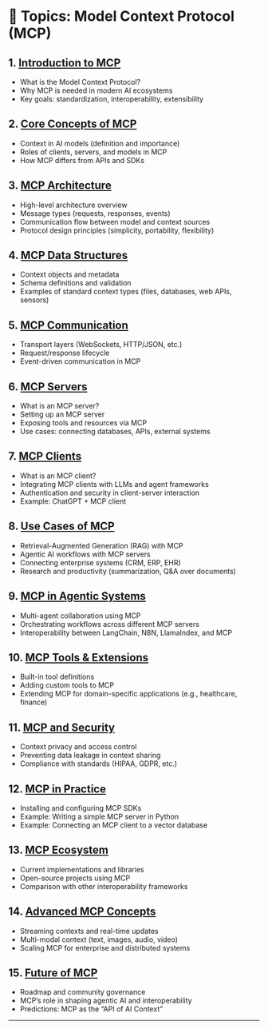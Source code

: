 # 📘 Topics: **Model Context Protocol (MCP)**

## 1. [Introduction to MCP](#)

* What is the Model Context Protocol?
* Why MCP is needed in modern AI ecosystems
* Key goals: standardization, interoperability, extensibility

## 2. [Core Concepts of MCP](#)

* Context in AI models (definition and importance)
* Roles of clients, servers, and models in MCP
* How MCP differs from APIs and SDKs

## 3. [MCP Architecture](#)

* High-level architecture overview
* Message types (requests, responses, events)
* Communication flow between model and context sources
* Protocol design principles (simplicity, portability, flexibility)

## 4. [MCP Data Structures](#)

* Context objects and metadata
* Schema definitions and validation
* Examples of standard context types (files, databases, web APIs, sensors)

## 5. [MCP Communication](#)

* Transport layers (WebSockets, HTTP/JSON, etc.)
* Request/response lifecycle
* Event-driven communication in MCP

## 6. [MCP Servers](#)

* What is an MCP server?
* Setting up an MCP server
* Exposing tools and resources via MCP
* Use cases: connecting databases, APIs, external systems

## 7. [MCP Clients](#)

* What is an MCP client?
* Integrating MCP clients with LLMs and agent frameworks
* Authentication and security in client-server interaction
* Example: ChatGPT + MCP client

## 8. [Use Cases of MCP](#)

* Retrieval-Augmented Generation (RAG) with MCP
* Agentic AI workflows with MCP servers
* Connecting enterprise systems (CRM, ERP, EHR)
* Research and productivity (summarization, Q\&A over documents)

## 9. [MCP in Agentic Systems](#)

* Multi-agent collaboration using MCP
* Orchestrating workflows across different MCP servers
* Interoperability between LangChain, N8N, LlamaIndex, and MCP

## 10. [MCP Tools & Extensions](#)

* Built-in tool definitions
* Adding custom tools to MCP
* Extending MCP for domain-specific applications (e.g., healthcare, finance)

## 11. [MCP and Security](#)

* Context privacy and access control
* Preventing data leakage in context sharing
* Compliance with standards (HIPAA, GDPR, etc.)

## 12. [MCP in Practice](#)

* Installing and configuring MCP SDKs
* Example: Writing a simple MCP server in Python
* Example: Connecting an MCP client to a vector database

## 13. [MCP Ecosystem](#)

* Current implementations and libraries
* Open-source projects using MCP
* Comparison with other interoperability frameworks

## 14. [Advanced MCP Concepts](#)

* Streaming contexts and real-time updates
* Multi-modal context (text, images, audio, video)
* Scaling MCP for enterprise and distributed systems

## 15. [Future of MCP](#)

* Roadmap and community governance
* MCP’s role in shaping agentic AI and interoperability
* Predictions: MCP as the “API of AI Context”

---
